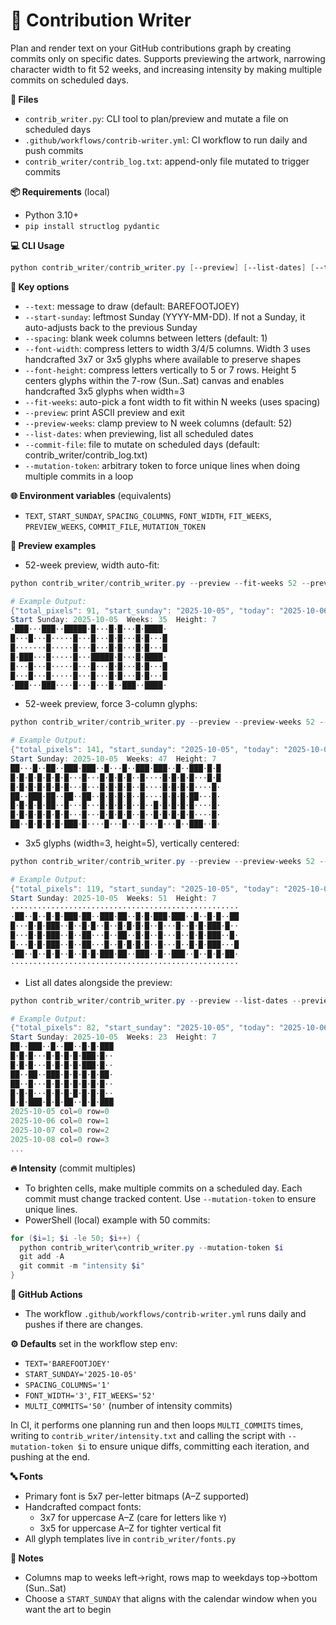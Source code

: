 <!--

// ██████████████████████████████████████████████████████████████████████
// █▄─▄─▀██▀▄─██▄─▄▄▀█▄─▄▄─█▄─▄▄─█─▄▄─█─▄▄─█─▄─▄─███▄─▄█─▄▄─█▄─▄▄─█▄─█─▄█
// ██─▄─▀██─▀─███─▄─▄██─▄█▀██─▄███─██─█─██─███─███─▄█─██─██─██─▄█▀██▄─▄██
// █▄▄▄▄██▄▄█▄▄█▄▄█▄▄█▄▄▄▄▄█▄▄▄███▄▄▄▄█▄▄▄▄██▄▄▄██▄▄▄███▄▄▄▄█▄▄▄▄▄██▄▄▄██
// ████████████████████████████████████████ contrib_writer/README.md ████

 © BarefootJoey  -->

🧩 Contribution Writer
===================

Plan and render text on your GitHub contributions graph by creating commits only on specific dates. Supports previewing the artwork, narrowing character width to fit 52 weeks, and increasing intensity by making multiple commits on scheduled days.

**📁 Files**
- `contrib_writer.py`: CLI tool to plan/preview and mutate a file on scheduled days
- `.github/workflows/contrib-writer.yml`: CI workflow to run daily and push commits
- `contrib_writer/contrib_log.txt`: append-only file mutated to trigger commits

**📦 Requirements** (local)
- Python 3.10+
- `pip install structlog pydantic`

**💻 CLI Usage**
```powershell
python contrib_writer/contrib_writer.py [--preview] [--list-dates] [--text TEXT] [--start-sunday YYYY-MM-DD] [--spacing N] [--font-width 3|4|5] [--font-height 5|7] [--fit-weeks N] [--preview-weeks N] [--commit-file PATH] [--mutation-token TOKEN]
```

**🔑 Key options**
- `--text`: message to draw (default: BAREFOOTJOEY)
- `--start-sunday`: leftmost Sunday (YYYY-MM-DD). If not a Sunday, it auto-adjusts back to the previous Sunday
- `--spacing`: blank week columns between letters (default: 1)
 - `--font-width`: compress letters to width 3/4/5 columns. Width 3 uses handcrafted 3x7 or 3x5 glyphs where available to preserve shapes
 - `--font-height`: compress letters vertically to 5 or 7 rows. Height 5 centers glyphs within the 7-row (Sun..Sat) canvas and enables handcrafted 3x5 glyphs when width=3
- `--fit-weeks`: auto-pick a font width to fit within N weeks (uses spacing)
- `--preview`: print ASCII preview and exit
- `--preview-weeks`: clamp preview to N week columns (default: 52)
- `--list-dates`: when previewing, list all scheduled dates
- `--commit-file`: file to mutate on scheduled days (default: contrib_writer/contrib_log.txt)
- `--mutation-token`: arbitrary token to force unique lines when doing multiple commits in a loop

**🌐 Environment variables** (equivalents)
- `TEXT`, `START_SUNDAY`, `SPACING_COLUMNS`, `FONT_WIDTH`, `FIT_WEEKS`, `PREVIEW_WEEKS`, `COMMIT_FILE`, `MUTATION_TOKEN`

**👀 Preview examples**
- 52-week preview, width auto-fit:
```powershell
python contrib_writer/contrib_writer.py --preview --fit-weeks 52 --preview-weeks 52 --text "GITHUB" --spacing 1 --start-sunday 2025-10-05

# Example Output:
{"total_pixels": 91, "start_sunday": "2025-10-05", "today": "2025-10-06", "event": "schedule_generated", "level": "info", "timestamp": "2025-10-06T21:13:12.668510Z"}
Start Sunday: 2025-10-05  Weeks: 35  Height: 7
·███···███··█████·█···█·█···█·████·
█···█···█·····█···█···█·█···█·█···█
█·······█·····█···█···█·█···█·█···█
█·███···█·····█···█████·█···█·████·
█···█···█·····█···█···█·█···█·█···█
█···█···█·····█···█···█·█···█·█···█
·███···███····█···█···█··███··████·
```
- 52-week preview, force 3-column glyphs:
```powershell
python contrib_writer/contrib_writer.py --preview --preview-weeks 52 --font-width 3 --text "BAREFOOTJOEY" --spacing 1 --start-sunday 2025-10-05

# Example Output:
{"total_pixels": 141, "start_sunday": "2025-10-05", "today": "2025-10-06", "event": "schedule_generated", "level": "info", "timestamp": "2025-10-06T20:19:49.712836Z"}
Start Sunday: 2025-10-05  Weeks: 47  Height: 7
██···█··██··███·███··█···█··███·███··█··███·█·█
█·█·█·█·█·█·█···█···█·█·█·█··█····█·█·█·█···█·█
█·█·█·█·█·█·█···█···█·█·█·█··█····█·█·█·█····█·
██··███·██··██··██··█·█·█·█··█····█·█·█·██···█·
█·█·█·█·██··█···█···█·█·█·█··█··█·█·█·█·█····█·
█·█·█·█·█·█·█···█···█·█·█·█··█··█·█·█·█·█····█·
██··█·█·█·█·███·█····█···█···█···█···█··███··█·
```
- 3x5 glyphs (width=3, height=5), vertically centered:
```powershell
python contrib_writer/contrib_writer.py --preview --preview-weeks 52 --font-width 3 --font-height 5 --text "CONTRIBUTIONS" --spacing 1 --start-sunday 2025-10-05

# Example Output: 
{"total_pixels": 119, "start_sunday": "2025-10-05", "today": "2025-10-07", "event": "schedule_generated", "level": "info", "timestamp": "2025-10-07T16:29:17.391146Z"}
Start Sunday: 2025-10-05  Weeks: 51  Height: 7
···················································
·██··█··█·█·███·██··███·██··█·█·███·███··█··█·█··██
█···█·█·███··█··█·█··█··█·█·█·█··█···█··█·█·███·█··
█···█·█·███··█··██···█··██··█·█··█···█··█·█·███··█·
█···█·█·███··█··██···█··█·█·█·█··█···█··█·█·███···█
·██··█··█·█··█··█·█·███·██··███··█··███··█··█·█·██·
···················································
```
- List all dates alongside the preview:
```powershell
python contrib_writer/contrib_writer.py --preview --list-dates --preview-weeks 52 --font-width 3 --text "README" --spacing 1 --start-sunday 2025-10-05

# Example Output: 
{"total_pixels": 82, "start_sunday": "2025-10-05", "today": "2025-10-06", "event": "schedule_generated", "level": "info", "timestamp": "2025-10-06T21:18:58.732853Z"}
Start Sunday: 2025-10-05  Weeks: 23  Height: 7
██··███··█··██··█·█·███
█·█·█···█·█·█·█·███·█··
█·█·█···█·█·█·█·███·█··
██··██··███·█·█·█·█·██·
██··█···█·█·█·█·█·█·█··
█·█·█···█·█·█·█·█·█·█··
█·█·███·█·█·██··█·█·███
2025-10-05 col=0 row=0
2025-10-06 col=0 row=1
2025-10-07 col=0 row=2
2025-10-08 col=0 row=3
...
```

**🔥 Intensity** (commit multiples)
- To brighten cells, make multiple commits on a scheduled day. Each commit must change tracked content. Use `--mutation-token` to ensure unique lines.
- PowerShell (local) example with 50 commits:
```powershell
for ($i=1; $i -le 50; $i++) {
  python contrib_writer\contrib_writer.py --mutation-token $i
  git add -A
  git commit -m "intensity $i"
}
```

**🤖 GitHub Actions**
- The workflow `.github/workflows/contrib-writer.yml` runs daily and pushes if there are changes.

**⚙️ Defaults** set in the workflow step env:
- `TEXT='BAREFOOTJOEY'`
- `START_SUNDAY='2025-10-05'`
- `SPACING_COLUMNS='1'`
- `FONT_WIDTH='3'`, `FIT_WEEKS='52'`
- `MULTI_COMMITS='50'` (number of intensity commits)

In CI, it performs one planning run and then loops `MULTI_COMMITS` times, writing to `contrib_writer/intensity.txt` and calling the script with `--mutation-token $i` to ensure unique diffs, committing each iteration, and pushing at the end.

**🔤 Fonts**
- Primary font is 5x7 per-letter bitmaps (A–Z supported)
 - Handcrafted compact fonts:
   - 3x7 for uppercase A–Z (care for letters like `Y`)
   - 3x5 for uppercase A–Z for tighter vertical fit
 - All glyph templates live in `contrib_writer/fonts.py`

**📝 Notes**
- Columns map to weeks left→right, rows map to weekdays top→bottom (Sun..Sat)
- Choose a `START_SUNDAY` that aligns with the calendar window when you want the art to begin
